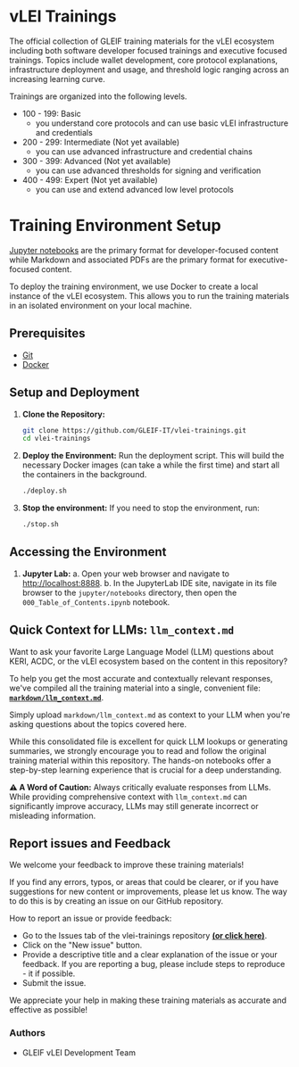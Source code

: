 # vLEI Trainings

The official collection of GLEIF training materials for the vLEI ecosystem including both software developer focused trainings and executive focused trainings. Topics include wallet development, core protocol explanations, infrastructure deployment and usage, and threshold logic ranging across an increasing learning curve.

Trainings are organized into the following levels.
- 100 - 199: Basic 
    - you understand core protocols and can use basic vLEI infrastructure and credentials
- 200 - 299: Intermediate (Not yet available)
    - you can use advanced infrastructure and credential chains
- 300 - 399: Advanced (Not yet available)
    - you can use advanced thresholds for signing and verification
- 400 - 499: Expert (Not yet available)
    - you can use and extend advanced low level protocols

# Training Environment Setup

[Jupyter notebooks](https://jupyter.org/) are the primary format for developer-focused content while Markdown and associated PDFs are the primary format for executive-focused content.

To deploy the training environment, we use Docker to create a local instance of the vLEI ecosystem. This allows you to run the training materials in an isolated environment on your local machine.

## Prerequisites

* [Git](https://git-scm.com/book/en/v2/Getting-Started-Installing-Git)
* [Docker](https://docs.docker.com/get-docker/)

## Setup and Deployment

1.  **Clone the Repository:**
    ```bash
    git clone https://github.com/GLEIF-IT/vlei-trainings.git
    cd vlei-trainings
    ```

2.  **Deploy the Environment:**
    Run the deployment script. This will build the necessary Docker images (can take a while the first time) and start all the containers in the background.
    ```bash
    ./deploy.sh
    ```

3. **Stop the environment:**
    If you need to stop the environment, run:
    ```bash
    ./stop.sh
    ```

## Accessing the Environment

1.  **Jupyter Lab:**
    a. Open your web browser and navigate to [http://localhost:8888](http://localhost:8888).
    b. In the JupyterLab IDE site, navigate in its file browser to the ```jupyter/notebooks``` directory, then open the ```000_Table_of_Contents.ipynb``` notebook. 

## Quick Context for LLMs: `llm_context.md`

Want to ask your favorite Large Language Model (LLM) questions about KERI, ACDC, or the vLEI ecosystem based on the content in this repository?

To help you get the most accurate and contextually relevant responses, we've compiled all the training material into a single, convenient file: **[`markdown/llm_context.md`](markdown/llm_context.md)**.

Simply upload `markdown/llm_context.md` as context to your LLM when you're asking questions about the topics covered here.

While this consolidated file is excellent for quick LLM lookups or generating summaries, we strongly encourage you to read and follow the original training material within this repository. The hands-on notebooks offer a step-by-step learning experience that is crucial for a deep understanding.

**⚠️ A Word of Caution:** Always critically evaluate responses from LLMs. While providing comprehensive context with `llm_context.md` can significantly improve accuracy, LLMs may still generate incorrect or misleading information.

## Report issues and Feedback
We welcome your feedback to improve these training materials!

If you find any errors, typos, or areas that could be clearer, or if you have suggestions for new content or improvements, please let us know. The way to do this is by creating an issue on our GitHub repository.

How to report an issue or provide feedback:
- Go to the Issues tab of the vlei-trainings repository **[(or click here)](https://github.com/GLEIF-IT/vlei-trainings/issues)**.
- Click on the "New issue" button.
- Provide a descriptive title and a clear explanation of the issue or your feedback. If you are reporting a bug, please include steps to reproduce - it if possible.
- Submit the issue.

We appreciate your help in making these training materials as accurate and effective as possible!

### Authors
- GLEIF vLEI Development Team

